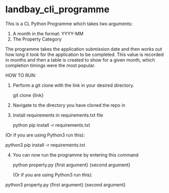 # landbay_cli_programme

This is a CL Python Programme which takes two arguments:

1. A month in the format: YYYY-MM
2. The Property Category

The programme takes the application submission date and then works out how long it took for the application to be completed.
This value is recorded in months and then a table is created to show for a given month, which completion timings were the most popular.

HOW TO RUN:

1. Perform a git clone with the link in your desired directory.

   git clone {link}

2. Navigate to the directory you have cloned the repo in
3. Install requirements in requirements.txt file

   python pip install -r requirements.txt

(Or if you are using Python3 run this):

  python3 pip install -r requirements.txt

4. You can now run the programme by entering this command

   python property.py {first argument} {second argument}

   (Or if you are using Python3 run this):

  python3 property.py {first argument} {second argument}
   
   


